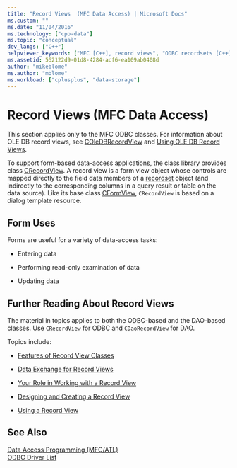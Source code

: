 ```yaml
---
title: "Record Views  (MFC Data Access) | Microsoft Docs"
ms.custom: ""
ms.date: "11/04/2016"
ms.technology: ["cpp-data"]
ms.topic: "conceptual"
dev_langs: ["C++"]
helpviewer_keywords: ["MFC [C++], record views", "ODBC recordsets [C++], record views", "databases [C++], record views", "record views [C++]", "forms [C++], data access tasks"]
ms.assetid: 562122d9-01d8-4284-acf6-ea109ab0408d
author: "mikeblome"
ms.author: "mblome"
ms.workload: ["cplusplus", "data-storage"]
---
```

# Record Views  (MFC Data Access)

This section applies only to the MFC ODBC classes. For information about OLE DB record views, see [COleDBRecordView](../mfc/reference/coledbrecordview-class.md) and [Using OLE DB Record Views](../data/oledb/using-ole-db-record-views.md).  
  
To support form-based data-access applications, the class library provides class [CRecordView](../mfc/reference/crecordview-class.md). A record view is a form view object whose controls are mapped directly to the field data members of a [recordset](../data/odbc/recordset-odbc.md) object (and indirectly to the corresponding columns in a query result or table on the data source). Like its base class [CFormView](../mfc/reference/cformview-class.md), `CRecordView` is based on a dialog template resource.  
  
## Form Uses  

Forms are useful for a variety of data-access tasks:  
  
- Entering data  
  
- Performing read-only examination of data  
  
- Updating data  
  
## Further Reading About Record Views  

The material in topics applies to both the ODBC-based and the DAO-based classes. Use `CRecordView` for ODBC and `CDaoRecordView` for DAO.  
  
Topics include:  
  
- [Features of Record View Classes](../data/features-of-record-view-classes-mfc-data-access.md)  
  
- [Data Exchange for Record Views](../data/data-exchange-for-record-views-mfc-data-access.md)  
  
- [Your Role in Working with a Record View](../data/your-role-in-working-with-a-record-view-mfc-data-access.md)  
  
- [Designing and Creating a Record View](../data/designing-and-creating-a-record-view-mfc-data-access.md)  
  
- [Using a Record View](../data/using-a-record-view-mfc-data-access.md)  
  
## See Also  

[Data Access Programming (MFC/ATL)](../data/data-access-programming-mfc-atl.md)<br/>
[ODBC Driver List](../data/odbc/odbc-driver-list.md)